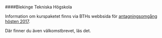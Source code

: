 ####Blekinge Tekniska Högskola

Information om kurspaketet finns via BTHs webbsida för [antagningsomgång hösten 2017](https://www.bth.se/kurspaket/KP852/20172/).

Där finner du även välkomstbrevet, läs det.
